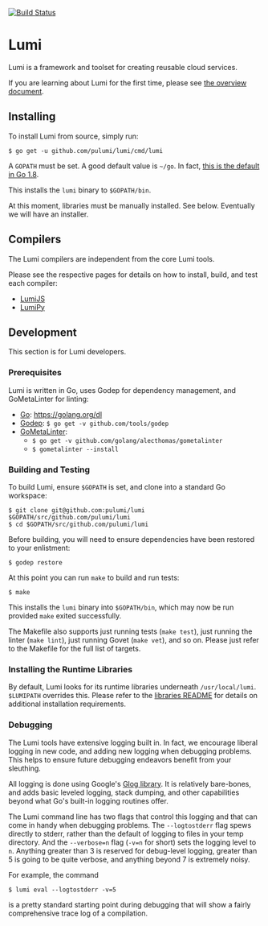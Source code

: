 [![Build Status](https://travis-ci.com/pulumi/lumi.svg?token=cTUUEgrxaTEGyecqJpDn&branch=master)](https://travis-ci.com/pulumi/lumi)

# Lumi

Lumi is a framework and toolset for creating reusable cloud services.

If you are learning about Lumi for the first time, please see [the overview document](docs/overview.md).

## Installing

To install Lumi from source, simply run:

    $ go get -u github.com/pulumi/lumi/cmd/lumi

A `GOPATH` must be set.  A good default value is `~/go`.  In fact, [this is the default in Go 1.8](
https://github.com/golang/go/issues/17262).

This installs the `lumi` binary to `$GOPATH/bin`.

At this moment, libraries must be manually installed.  See below.  Eventually we will have an installer.

## Compilers

The Lumi compilers are independent from the core Lumi tools.

Please see the respective pages for details on how to install, build, and test each compiler:

* [LumiJS](cmd/lumijs/README.md)
* [LumiPy](cmd/lumipy/README.md)

## Development

This section is for Lumi developers.

### Prerequisites

Lumi is written in Go, uses Godep for dependency management, and GoMetaLinter for linting:

* [Go](https://golang.org/doc/install): https://golang.org/dl
* [Godep](https://github.com/tools/godep): `$ go get -v github.com/tools/godep`
* [GoMetaLinter](https://github.com/alecthomas/gometalinter):
    - `$ go get -v github.com/golang/alecthomas/gometalinter`
    - `$ gometalinter --install`

### Building and Testing

To build Lumi, ensure `$GOPATH` is set, and clone into a standard Go workspace:

    $ git clone git@github.com:pulumi/lumi $GOPATH/src/github.com/pulumi/lumi
    $ cd $GOPATH/src/github.com/pulumi/lumi

Before building, you will need to ensure dependencies have been restored to your enlistment:

    $ godep restore

At this point you can run `make` to build and run tests:

    $ make

This installs the `lumi` binary into `$GOPATH/bin`, which may now be run provided `make` exited successfully.

The Makefile also supports just running tests (`make test`), just running the linter (`make lint`), just running Govet
(`make vet`), and so on.  Please just refer to the Makefile for the full list of targets.

### Installing the Runtime Libraries

By default, Lumi looks for its runtime libraries underneath `/usr/local/lumi`.  `$LUMIPATH` overrides this.
Please refer to the [libraries README](lib/README.md) for details on additional installation requirements.

### Debugging

The Lumi tools have extensive logging built in.  In fact, we encourage liberal logging in new code, and adding new
logging when debugging problems.  This helps to ensure future debugging endeavors benefit from your sleuthing.

All logging is done using Google's [Glog library](https://github.com/golang/glog).  It is relatively bare-bones, and
adds basic leveled logging, stack dumping, and other capabilities beyond what Go's built-in logging routines offer.

The Lumi command line has two flags that control this logging and that can come in handy when debugging problems.  The
`--logtostderr` flag spews directly to stderr, rather than the default of logging to files in your temp directory.  And
the `--verbose=n` flag (`-v=n` for short) sets the logging level to `n`.  Anything greater than 3 is reserved for
debug-level logging, greater than 5 is going to be quite verbose, and anything beyond 7 is extremely noisy.

For example, the command

    $ lumi eval --logtostderr -v=5

is a pretty standard starting point during debugging that will show a fairly comprehensive trace log of a compilation.

